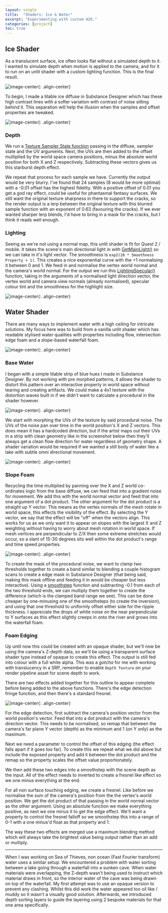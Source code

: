 ```yaml
---
layout: single
title:  "Shaders: Ice & Water"
excerpt: "Experimenting with custom H2O."
categories: [project]
toc: true
---
```

## Ice Shader

As a translucent surface, ice often looks flat without a simulated depth to it. I wanted to simulate depth when motion is applied to the camera, and for it to run on an unlit shader with a custom lighting function. This is the final result.

![image-center](\assets\images\2021-03-07-shaders-ice-water\iceShader.gif){: .align-center}

To begin, I made a tilable ice diffuse in Substance Designer which has these high contrast lines with a softer variation with contrast of noise sitting behind it. This separation will help the illusion when the samples and offset properties are tweaked.

![image-center](\assets\images\2021-03-07-shaders-ice-water\iceDiffuse.png){: .align-center}

### Depth

We run a [Texture Sampler State function](https://docs.unity3d.com/Packages/com.unity.shadergraph@6.9/manual/Sample-Texture-2D-LOD-Node.html) passing in the diffuse, sampler state and the UV arguments. Next, the UVs are then added to the offset multiplied by the world space camera positions, minus the absolute world position for both X and Z respectively. Subtracting these vectors gives us this starburst depth effect.

We repeat that process for each sample we have. Currently the output would be very blurry. I've found that 24 samples (8 would be more optimal) with a -0.01 offset has the highest fidelity. With a positive offset of 0.01 you get a god ray effect, could be useful for phantasmal fantasy surfaces. We still want the original texture sharpness in there to support the cracks, so the render output is a lerp between the original texture with this blurred sample function with an exponent of 0.63 (favouring the cracks). If we ever wanted sharper lerp blends, I'd have to bring in a mask for the cracks, but I think it reads well enough.

### Lighting

Seeing as we're not using a normal map, this unlit shader is fit for Quest 2 / mobile. It takes the scene's main directional light in with [GetMainLight()](https://github.com/Unity-Technologies/Graphics/blob/master/com.unity.render-pipelines.universal/ShaderLibrary/Lighting.hlsl#L130) so we can take in it's light vector. The smoothness is `exp2(10 * Smoothness Property + 1)`. This creates a nice exponential curve with the +1 normalising it between 0 and 1. We feed in and normalise the vertex world normal and the camera's world normal. For the output we run this [LightingSpecular()](https://github.com/Unity-Technologies/Graphics/blob/master/com.unity.render-pipelines.universal/ShaderLibrary/Lighting.hlsl#L738) function, taking in the arguments of a normalised light direction vector, the vertex world and camera view normals (already normalised), specular colour tint and the smoothness for the highlight size.

![image-center](\assets\images\2021-03-07-shaders-ice-water\icePasses.gif){: .align-center}

## Water Shader

There are many ways to implement water with a high ceiling for intricate solutions. My focus here was to build from a vanilla unlit shader which has readable stylised water qualities with properties including flow, intersection edge foam and a slope-based waterfall foam.

![image-center](\assets\images\2021-03-07-shaders-ice-water\stylisedWater.gif){: .align-center}

### Base Water

I began with a simple tilable strip of blue hues I made in Substance Designer. By not working with pre morphed patterns, it allows the shader to distort this pattern over an interactive property in world space without tearing and creating artifacts. We could make a 4x1 texture with the distortion waves built in if we didn't want to calculate a procedural in the shader however.

![image-center](\assets\images\2021-03-07-shaders-ice-water\waterDiffuse.png){: .align-center}

We start with morphing the UVs of the texture by said procedural noise. The UVs of the noise pan over time in the world position's X and Z vectors. This does mean it has a hardcoded direction, but if the artist maps out their UVs in a strip with clean geometry like in the screenshot below then they'll always get a clean flow direction for water regardless of geometry shape. A shader variation would be required if we wanted a still body of water like a lake with subtle omni directional movement.

![image-center](\assets\images\2021-03-07-shaders-ice-water\riverUVFlow.png){: .align-center}

### Slope Foam

Recycling the time multiplied by panning over the X and Z world co-ordinates logic from the base diffuse, we can feed that into a gradient noise for movement. We add this with the world normal vector and feed that into one argument of a dot product. The other argument for the dot product is a straight up Y vector. This means as the vertex normals of the mesh rotate in world space, this effects the visibility of the effect. By selecting the Y vector, we say that the effect will be "off" when the vectors align. This works for us as we only want it to appear on slopes with the largest X and Z weighting without having to worry about mesh rotation in world space. If mesh vertices are perpendicular to Z/X then some extreme stretches would occur, so a slant of 15-30 degrees sits well within the dot product's range and time speed properties.

![image-center](\assets\images\2021-03-07-shaders-ice-water\waterSlope.gif){: .align-center}

To create the mask of the procedural noise, we want to clamp two thresholds together to create a band similar to blending a couple histogram scans to create a edge mask in Substance Designer (that being said, making this mask offline and feeding it in would be cheaper but less interactive). Using a [smoothstep](https://docs.unity3d.com/Packages/com.unity.shadergraph@7.3/manual/Smoothstep-Node.html) function and subtracting -0.1 from each of the two threshold ends, we can multiply them together to create the difference (which is the clamped band range we see). This can be done cheaper by one-minusing one of the smoothsteps (to create the inversion), and using that one threshold to uniformly offset either side for the ripple thickness. I appreciate the drops of white noise on the near perpendicular to Y surfaces as this effect slightly creeps in onto the river and grows into the waterfall foam.

### Foam Edging

Up until now this could be created with an opaque shader, but we'll now be using the camera's Z-depth data, so we'll be using a transparent surface shader type instead of opaque to create this effect. The output is still fed into colour with a full white alpha. This was a _gotcha_ for me with working with translucency in a SRP, remember to enable `Depth Texture` on your render pipeline asset for scene depth to work.

There are two effects added together for this outline to appear complete before being added to the above functions. There's the edge detection fringe function, and then there's a standard fresnel.

![image-center](\assets\images\2021-03-07-shaders-ice-water\outlineEffect.png){: .align-center}

For the edge detection, first subtract the camera's position vector from the world position's vector. Feed that into a dot product with the camera's direction vector. This needs to be normalised, so remap that between the camera's far plane Y vector (depth) as the minimum and 1 (on Y only) as the maximum.

Next we need a parameter to control the offset of this edging (the effect falls apart if it goes too far). To create this we repeat what we did above but include the exposed property and add it between the dot product and the remap so the property scales the offset value proportionately.

We then add these two edges into a smoothstep with the scene depth as the input. All of the effect needs to inverted to create a fresnel like effect so we one minus everything at the end.

For all non surface touching edging, we create a fresnel. Like before we normalise the sum of the camera's position from the the vertex's world position. We get the dot product of that passing in the world normal vector as the other argument. Using an absolute function we make everything positive, as next we one minus it to get the edge effect. We'll want a property to control the fresnel falloff so we smoothstep this into a range of 0-1 with a one minus'd float as that property and 1.

The way these two effects are merged use a maximum blending method which will always take the brightest value being output rather than an add or multiply.

---

When I was working on Sea of Thieves, non ocean (Fast Fourier transform) water uses a similar setup. We encountered a problem with water sorting between a lake going through a waterfall into a sunken cave. When water materials were overlapping, the Z-depth wasn't being used to instruct which material draws in front, so the interior water of the cave was being drawn on top of the waterfall. My first attempt was to use an opaque version to prevent any clashing. Whilst this did work the water appeared too oil like / muddy so it wasn't a visually good solution. Afterwards, we introduced depth sorting layers to guide the layering using 2 bespoke materials for that one area specifically.
